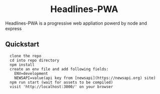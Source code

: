 <h1 align="center" >Headlines-PWA</h1>

Headlines-PWA is a progressive web appliation powerd by node and express

## Quickstart 
```
  clone the repo
  cd into repo directory
  npm install
  create an env file and add following fields:
    ENV=development
    NEWSAPI=value(api key from [newsapi](https://newsapi.org) site)
  npm run start (wait for assets to be compiled)
  visit 'http://localhost:3000/' on your browser